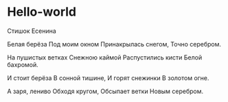 # Hello-world
Стишок Есенина

Белая берёза
Под моим окном
Принакрылась снегом,
Точно серебром.

На пушистых ветках
Снежною каймой
Распустились кисти
Белой бахромой.

И стоит берёза
В сонной тишине,
И горят снежинки
В золотом огне.

А заря, лениво
Обходя кругом,
Обсыпает ветки
Новым серебром.
